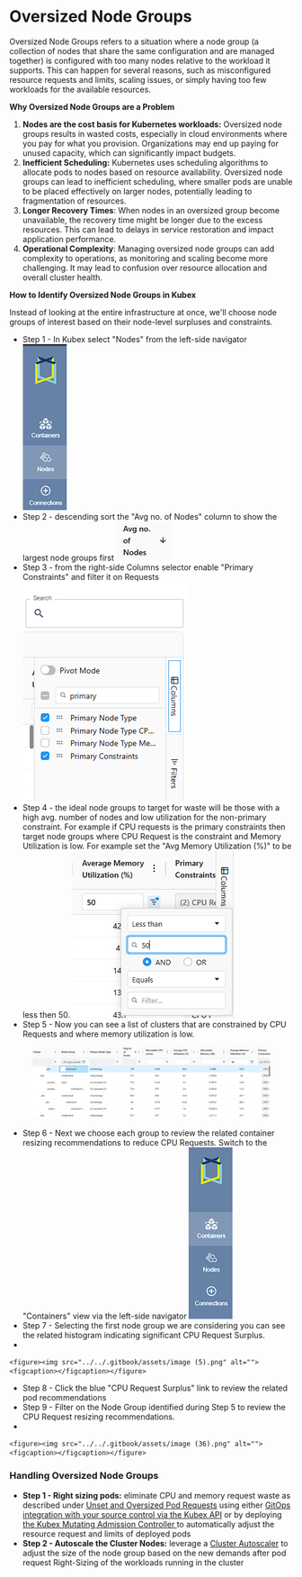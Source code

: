 # Oversized Node Groups

Oversized Node Groups refers to a situation where a node group (a collection of nodes that share the same configuration and are managed together) is configured with too many nodes relative to the workload it supports. This can happen for several reasons, such as misconfigured resource requests and limits, scaling issues, or simply having too few workloads for the available resources.

**Why Oversized Node Groups are a Problem**

1. **Nodes are the cost basis for Kubernetes workloads:** Oversized node groups results in wasted costs, especially in cloud environments where you pay for what you provision.  Organizations may end up paying for unused capacity, which can significantly impact budgets.
2. **Inefficient Scheduling:** Kubernetes uses scheduling algorithms to allocate pods to nodes based on resource availability. Oversized node groups can lead to inefficient scheduling, where smaller pods are unable to be placed effectively on larger nodes, potentially leading to fragmentation of resources.
3. **Longer Recovery Times**: When nodes in an oversized group become unavailable, the recovery time might be longer due to the excess resources. This can lead to delays in service restoration and impact application performance.
4. **Operational Complexity**: Managing oversized node groups can add complexity to operations, as monitoring and scaling become more challenging. It may lead to confusion over resource allocation and overall cluster health.

**How to Identify Oversized Node Groups in Kubex**

Instead of looking at the entire infrastructure at once, we'll choose node groups of interest based on their node-level surpluses and constraints.

* Step 1 - In Kubex select "Nodes" from the left-side navigator ![](<../../.gitbook/assets/image (7).png>)
* Step 2 - descending sort the "Avg no. of Nodes" column to show the largest node groups first ![](<../../.gitbook/assets/image (8).png>)
* Step 3 - from the right-side Columns selector enable "Primary Constraints" and filter it on Requests  ![](<../../.gitbook/assets/image (9).png>)
* Step 4 - the ideal node groups to target for waste will be those with a high avg. number of nodes and low utilization for the non-primary constraint.  For example if CPU requests is the primary constraints then target node groups where CPU Request is the constraint and Memory Utilization is low.  For example set the "Avg Memory Utilization (%)" to be less then 50. ![](<../../.gitbook/assets/image (10).png>)
* Step 5 - Now you can see a list of clusters that are constrained by CPU Requests and where memory utilization is low. &#x20;

<figure><img src="../../.gitbook/assets/image (1) (1) (1) (1) (1).png" alt=""><figcaption></figcaption></figure>

* Step 6 - Next we choose each group to review the related container resizing recommendations to reduce CPU Requests.  Switch to the "Containers" view via the left-side navigator ![](<../../.gitbook/assets/image (2) (1) (1) (1).png>)
* Step 7 - Selecting the first node group we are considering you can see the related histogram indicating significant CPU Request Surplus.
*

    <figure><img src="../../.gitbook/assets/image (5).png" alt=""><figcaption></figcaption></figure>
* Step 8 - Click the blue "CPU Request Surplus" link to review the related pod recommendations
* Step 9 - Filter on the Node Group identified during Step 5 to review the CPU Request resizing recommendations.
*

    <figure><img src="../../.gitbook/assets/image (36).png" alt=""><figcaption></figcaption></figure>

### Handling Oversized Node Groups

* **Step 1 - Right sizing pods:** eliminate CPU and memory request waste as described under [Unset and Oversized Pod Requests](unset-pod-requests-and-oversized-requests.md) using either [GitOps integration with your source control via the Kubex API](../../api-and-automation/api-reference.md) or by deploying [the Kubex Mutating Admission Controller ](../../api-and-automation/automation/kubex-mutating-admission-controller.md)to automatically adjust the resource request and limits of deployed pods
* **Step 2 - Autoscale the Cluster Nodes:** leverage a [Cluster Autoscaler](https://kubernetes.io/docs/concepts/cluster-administration/node-autoscaling/#autoscaler-implementations) to adjust the size of the node  group based on the new demands after pod request Right-Sizing of the workloads running in the cluster

